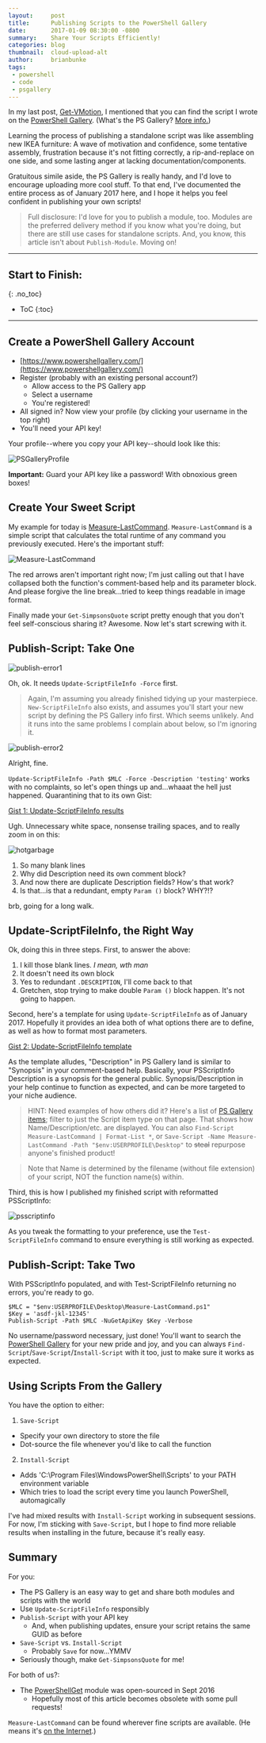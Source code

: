```yaml
---
layout:     post
title:      Publishing Scripts to the PowerShell Gallery
date:       2017-01-09 08:30:00 -0800
summary:    Share Your Scripts Efficiently!
categories: blog
thumbnail:  cloud-upload-alt
author:     brianbunke
tags:
 - powershell
 - code
 - psgallery
---
```


In my last post, [Get-VMotion], I mentioned that you can find the script I wrote on the [PowerShell Gallery]. (What's the PS Gallery? [More info.])

Learning the process of publishing a standalone script was like assembling new IKEA furniture: A wave of motivation and confidence, some tentative assembly, frustration because it's not fitting correctly, a rip-and-replace on one side, and some lasting anger at lacking documentation/components.

Gratuitous simile aside, the PS Gallery is really handy, and I'd love to encourage uploading more cool stuff. To that end, I've documented the entire process as of January 2017 here, and I hope it helps you feel confident in publishing your own scripts!

> Full disclosure: I'd love for you to publish a module, too. Modules are the preferred delivery method if you know what you're doing, but there are still use cases for standalone scripts. And, you know, this article isn't about `Publish-Module`. Moving on!

---

## Start to Finish:
{: .no_toc}

- ToC
{:toc}

---

## Create a PowerShell Gallery Account

- [https://www.powershellgallery.com/](https://www.powershellgallery.com/)
- Register (probably with an existing personal account?)
  - Allow access to the PS Gallery app
  - Select a username
  - You're registered!
- All signed in? Now view your profile (by clicking your username in the top right)
- You'll need your API key!

Your profile--where you copy your API key--should look like this:

![PSGalleryProfile](https://brianbunke.github.io/images/PSGalleryProfile.png)

**Important:** Guard your API key like a password! With obnoxious green boxes!


## Create Your Sweet Script

My example for today is [Measure-LastCommand]. `Measure-LastCommand` is a simple script that calculates the total runtime of any command you previously executed. Here's the important stuff:

![Measure-LastCommand](https://brianbunke.github.io/images/Measure-LastCommand.png)

The red arrows aren't important right now; I'm just calling out that I have collapsed both the function's comment-based help and its parameter block. And please forgive the line break...tried to keep things readable in image format.

Finally made your `Get-SimpsonsQuote` script pretty enough that you don't feel self-conscious sharing it? Awesome. Now let's start screwing with it.


## Publish-Script: Take One

![publish-error1](https://brianbunke.github.io/images/publish-script-error1.png)

Oh, ok. It needs `Update-ScriptFileInfo -Force` first.

> Again, I'm assuming you already finished tidying up your masterpiece. `New-ScriptFileInfo` also exists, and assumes you'll start your new script by defining the PS Gallery info first. Which seems unlikely. And it runs into the same problems I complain about below, so I'm ignoring it.

![publish-error2](https://brianbunke.github.io/images/publish-script-error2.png)

Alright, fine.

`Update-ScriptFileInfo -Path $MLC -Force -Description 'testing'` works with no complaints, so let's open things up and...whaaat the hell just happened. Quarantining that to its own Gist:

[Gist 1: Update-ScriptFileInfo results]

Ugh. Unnecessary white space, nonsense trailing spaces, and to really zoom in on this:

![hotgarbage](https://brianbunke.github.io/images/update-scriptfileinfo.png)

1. So many blank lines
2. Why did Description need its own comment block?
3. And now there are duplicate Description fields? How's that work?
4. Is that...is that a redundant, empty `Param ()` block? WHY?!?

brb, going for a long walk.


## Update-ScriptFileInfo, the Right Way

Ok, doing this in three steps. First, to answer the above:

1. I kill those blank lines. _I mean, wth man_
2. It doesn't need its own block
3. Yes to redundant `.DESCRIPTION`, I'll come back to that
4. Gretchen, stop trying to make double `Param ()` block happen. It's not going to happen.

Second, here's a template for using `Update-ScriptFileInfo` as of January 2017. Hopefully it provides an idea both of what options there are to define, as well as how to format most parameters.

[Gist 2: Update-ScriptFileInfo template]

As the template alludes, "Description" in PS Gallery land is similar to "Synopsis" in your comment-based help. Basically, your PSScriptInfo Description is a synopsis for the general public. Synopsis/Description in your help continue to function as expected, and can be more targeted to your niche audience.

> HINT: Need examples of how others did it? Here's a list of [PS Gallery items]; filter to just the Script item type on that page. That shows how Name/Description/etc. are displayed. You can also `Find-Script Measure-LastCommand | Format-List *`, or `Save-Script -Name Measure-LastCommand -Path "$env:USERPROFILE\Desktop"` to ~~steal~~ repurpose anyone's finished product!

> Note that Name is determined by the filename (without file extension) of your script, NOT the function name(s) within.

Third, this is how I published my finished script with reformatted PSScriptInfo:

![psscriptinfo](https://brianbunke.github.io/images/PSScriptInfo.png)

As you tweak the formatting to your preference, use the `Test-ScriptFileInfo` command to ensure everything is still working as expected.


## Publish-Script: Take Two

With PSScriptInfo populated, and with Test-ScriptFileInfo returning no errors, you're ready to go.

```posh
$MLC = "$env:USERPROFILE\Desktop\Measure-LastCommand.ps1"
$Key = 'asdf-jkl-12345'
Publish-Script -Path $MLC -NuGetApiKey $Key -Verbose
```

No username/password necessary, just done! You'll want to search the [PowerShell Gallery] for your new pride and joy, and you can always `Find-Script`/`Save-Script`/`Install-Script` with it too, just to make sure it works as expected.


## Using Scripts From the Gallery

You have the option to either:

1. `Save-Script`
  - Specify your own directory to store the file
  - Dot-source the file whenever you'd like to call the function
2. `Install-Script`
  - Adds 'C:\Program Files\WindowsPowerShell\Scripts' to your PATH environment variable
  - Which tries to load the script every time you launch PowerShell, automagically
  
I've had mixed results with `Install-Script` working in subsequent sessions. For now, I'm sticking with `Save-Script`, but I hope to find more reliable results when installing in the future, because it's really easy.


## Summary

For you:

- The PS Gallery is an easy way to get and share both modules and scripts with the world
- Use `Update-ScriptFileInfo` responsibly
- `Publish-Script` with your API key
  - And, when publishing updates, ensure your script retains the same GUID as before
- `Save-Script` vs. `Install-Script`
  - Probably `Save` for now...YMMV
- Seriously though, make `Get-SimpsonsQuote` for me!

For both of us?:

- The [PowerShellGet] module was open-sourced in Sept 2016
  - Hopefully most of this article becomes obsolete with some pull requests!

`Measure-LastCommand` can be found wherever fine scripts are available. (He means it's [on the Internet].)



[Get-VMotion]: http://www.brianbunke.com/blog/2017/01/03/get-vmotion/
[PowerShell Gallery]: https://www.powershellgallery.com/
[More info.]: https://msdn.microsoft.com/en-us/powershell/gallery/psgallery/psgallery_gettingstarted
[Measure-LastCommand]: https://www.powershellgallery.com/packages/Measure-LastCommand/
[Gist 1: Update-ScriptFileInfo results]: https://gist.github.com/brianbunke/7a913118b9c7af10cd6456ee5e4c24be
[Gist 2: Update-ScriptFileInfo template]: https://gist.github.com/brianbunke/03e90f28181b373d1df686429163711a
[PS Gallery items]: https://www.powershellgallery.com/items
[PowerShellGet]: https://github.com/PowerShell/PowerShellGet
[on the Internet]: https://www.powershellgallery.com/packages/Measure-LastCommand/
